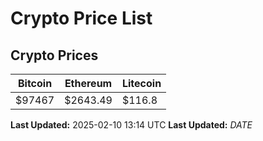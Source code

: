 # Crypto Price List

## Crypto Prices
| Bitcoin | Ethereum | Litecoin |
| ------- | -------- | -------- |
| $97467 | $2643.49 | $116.8 |
**Last Updated:** 2025-02-10 13:14 UTC
**Last Updated:** $DATE$
